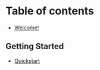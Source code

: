 # Table of contents

* [Welcome!](README.md)

## Getting Started

* [Quickstart](getting-started/quickstart.md)

